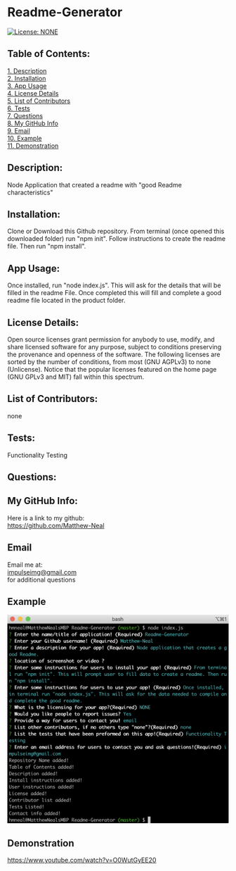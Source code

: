 # Readme-Generator  
[![License: NONE](https://img.shields.io/badge/License-none-red.svg)](https://choosealicense.com/licenses/)

## Table of Contents:

[1. Description](#Description)  
[2. Installation](#Installation)  
[3. App Usage](#App-Usage)  
[4. License Details](#License-Details)  
[5. List of Contributors](#List-of-Contributors)  
[6. Tests](#Tests)  
[7. Questions](#Questions)  
[8. My GitHub Info](#My-GitHub-Info)  
[9. Email](#Email)  
[10. Example](#Example)  
[11. Demonstration](#Demonstration)

## Description:

Node Application that created a readme with "good Readme characteristics"

## Installation:

Clone or Download this Github repository. From terminal (once opened this downloaded folder) run "npm init". Follow instructions to create the readme file. Then run "npm install".

## App Usage:

Once installed, run "node index.js". This will ask for the details that will be filled in the readme File. Once completed this will fill and complete a good readme file located in the product folder.

## License Details:

Open source licenses grant permission for anybody to use, modify, and share licensed software for any purpose, subject to conditions preserving the provenance and openness of the software. The following licenses are sorted by the number of conditions, from most (GNU AGPLv3) to none (Unlicense). Notice that the popular licenses featured on the home page (GNU GPLv3 and MIT) fall within this spectrum.

## List of Contributors:

none

## Tests:

Functionality Testing

## Questions:

## My GitHub Info:

Here is a link to my github:  
https://github.com/Matthew-Neal

## Email

Email me at:  
impulseimg@gmail.com  
for additional questions

## Example

<img src="./Assets/Readme_gen Screenshot.png"></img>

## Demonstration

https://www.youtube.com/watch?v=O0WutGyEE20
